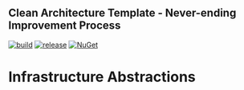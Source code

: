 ## Clean Architecture Template - Never-ending Improvement Process

[![build](https://github.com/dimitrietataru/catnip-infrastructure/actions/workflows/build.yml/badge.svg)](https://github.com/dimitrietataru/catnip-infrastructure/actions/workflows/build.yml)
[![release](https://github.com/dimitrietataru/catnip-infrastructure/actions/workflows/release.yml/badge.svg)](https://github.com/dimitrietataru/catnip-infrastructure/actions/workflows/release.yml)
[![NuGet](https://img.shields.io/nuget/v/CatNip.Infrastructure)](https://www.nuget.org/packages/CatNip.Infrastructure)

# Infrastructure Abstractions
